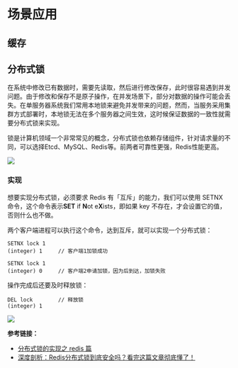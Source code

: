 # 场景应用



## 缓存



## 分布式锁

在系统中修改已有数据时，需要先读取，然后进行修改保存，此时很容易遇到并发问题。由于修改和保存不是原子操作，在并发场景下，部分对数据的操作可能会丢失。在单服务器系统我们常用本地锁来避免并发带来的问题，然而，当服务采用集群方式部署时，本地锁无法在多个服务器之间生效，这时候保证数据的一致性就需要分布式锁来实现。

锁是计算机领域一个非常常见的概念，分布式锁也依赖存储组件，针对请求量的不同，可以选择Etcd、MySQL、Redis等。前两者可靠性更强，Redis性能更高。

![](https://images.yingwai.top/picgo/20210726221237.png)

### 实现

想要实现分布式锁，必须要求 Redis 有「互斥」的能力，我们可以使用 SETNX 命令，这个命令表示**SET** if **N**ot e**X**ists，即如果 key 不存在，才会设置它的值，否则什么也不做。

两个客户端进程可以执行这个命令，达到互斥，就可以实现一个分布式锁：

```shell
SETNX lock 1
(integer) 1		// 客户端1加锁成功

SETNX lock 1
(integer) 0		// 客户端2申请加锁，因为后到达，加锁失败
```

操作完成后还要及时释放锁：

```shell
DEL lock 		// 释放锁
(integer) 1
```

![](https://images.yingwai.top/picgo/20210726222219.jpg)



**参考链接：**

* [分布式锁的实现之 redis 篇](https://xiaomi-info.github.io/2019/12/17/redis-distributed-lock/)
* [深度剖析：Redis分布式锁到底安全吗？看完这篇文章彻底懂了！](http://kaito-kidd.com/2021/06/08/is-redis-distributed-lock-really-safe/)

